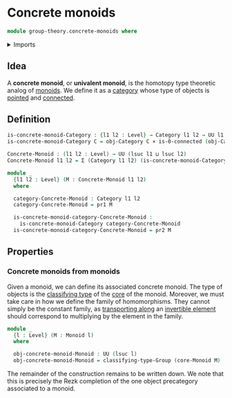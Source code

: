# Concrete monoids

```agda
module group-theory.concrete-monoids where
```

<details><summary>Imports</summary>

```agda
open import category-theory.categories

open import foundation.0-connected-types
open import foundation.cartesian-product-types
open import foundation.dependent-pair-types
open import foundation.universe-levels

open import group-theory.cores-monoids
open import group-theory.monoids
open import group-theory.torsors
```

</details>

## Idea

A **concrete monoid**, or **univalent monoid**, is the homotopy type theoretic
analog of [monoids](group-theory.monoids.md). We define it as a
[category](category-theory.categories.md) whose type of objects is
[pointed](structured-types.pointed-types.md) and
[connected](foundation.0-connected-types.md).

## Definition

```agda
is-concrete-monoid-Category : {l1 l2 : Level} → Category l1 l2 → UU l1
is-concrete-monoid-Category C = obj-Category C × is-0-connected (obj-Category C)

Concrete-Monoid : (l1 l2 : Level) → UU (lsuc l1 ⊔ lsuc l2)
Concrete-Monoid l1 l2 = Σ (Category l1 l2) (is-concrete-monoid-Category)

module _
  {l1 l2 : Level} (M : Concrete-Monoid l1 l2)
  where

  category-Concrete-Monoid : Category l1 l2
  category-Concrete-Monoid = pr1 M

  is-concrete-monoid-category-Concrete-Monoid :
    is-concrete-monoid-Category category-Concrete-Monoid
  is-concrete-monoid-category-Concrete-Monoid = pr2 M
```

## Properties

### Concrete monoids from monoids

Given a monoid, we can define its associated concrete monoid. The type of
objects is the [classifying type](group-theory.concrete-groups.md) of the
[core](group-theory.cores-monoids.md) of the monoid. Moreover, we must take care
in how we define the family of homomorphisms. They cannot simply be the constant
family, as [transporting along](foundation.transport-along-identifications.md)
an [invertible element](group-theory.invertible-elements-monoids.md) should
correspond to multiplying by the element in the family.

```agda
module _
  {l : Level} (M : Monoid l)
  where

  obj-concrete-monoid-Monoid : UU (lsuc l)
  obj-concrete-monoid-Monoid = classifying-type-Group (core-Monoid M)
```

The remainder of the construction remains to be written down. We note that this
is precisely the Rezk completion of the one object precategory associated to a
monoid.
